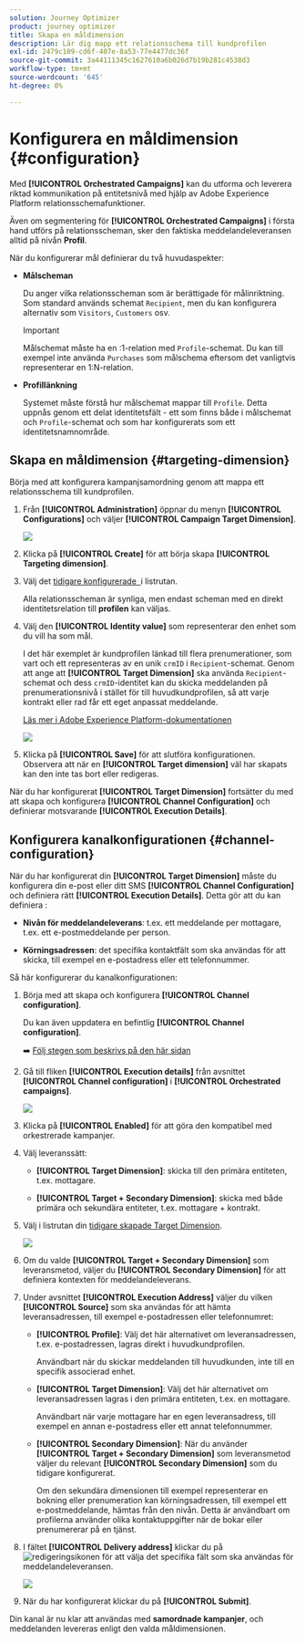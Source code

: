 ```yaml
---
solution: Journey Optimizer
product: journey optimizer
title: Skapa en måldimension
description: Lär dig mapp ett relationsschema till kundprofilen
exl-id: 2479c109-cd6f-407e-8a53-77e4477dc36f
source-git-commit: 3a44111345c1627610a6b026d7b19b281c4538d3
workflow-type: tm+mt
source-wordcount: '645'
ht-degree: 0%

---
```



# Konfigurera en måldimension {#configuration}

Med **[!UICONTROL Orchestrated Campaigns]** kan du utforma och leverera riktad kommunikation på entitetsnivå med hjälp av Adobe Experience Platform relationsschemafunktioner.

Även om segmentering för **[!UICONTROL Orchestrated Campaigns]** i första hand utförs på relationsscheman, sker den faktiska meddelandeleveransen alltid på nivån **Profil**.

När du konfigurerar mål definierar du två huvudaspekter:

* **Målscheman**

  Du anger vilka relationsscheman som är berättigade för målinriktning. Som standard används schemat `Recipient`, men du kan konfigurera alternativ som `Visitors`, `Customers` osv.

  >[!IMPORTANT]
  >
  > Målschemat måste ha en :1-relation med `Profile`-schemat. Du kan till exempel inte använda `Purchases` som målschema eftersom det vanligtvis representerar en 1:N-relation.

* **Profillänkning**

  Systemet måste förstå hur målschemat mappar till `Profile`. Detta uppnås genom ett delat identitetsfält - ett som finns både i målschemat och `Profile`-schemat och som har konfigurerats som ett identitetsnamnområde.

## Skapa en måldimension {#targeting-dimension}

Börja med att konfigurera kampanjsamordning genom att mappa ett relationsschema till kundprofilen.

1. Från **[!UICONTROL Administration]** öppnar du menyn **[!UICONTROL Configurations]** och väljer **[!UICONTROL Campaign Target Dimension]**.

   ![](assets/target-dimension-1.png)

1. Klicka på **[!UICONTROL Create]** för att börja skapa **[!UICONTROL Targeting dimension]**.

1. Välj det [tidigare konfigurerade &#x200B; ](gs-schemas.md) i listrutan.

   Alla relationsscheman är synliga, men endast scheman med en direkt identitetsrelation till **profilen** kan väljas.

1. Välj den **[!UICONTROL Identity value]** som representerar den enhet som du vill ha som mål.

   I det här exemplet är kundprofilen länkad till flera prenumerationer, som vart och ett representeras av en unik `crmID` i `Recipient`-schemat. Genom att ange att **[!UICONTROL Target Dimension]** ska använda `Recipient`-schemat och dess `crmID`-identitet kan du skicka meddelanden på prenumerationsnivå i stället för till huvudkundprofilen, så att varje kontrakt eller rad får ett eget anpassat meddelande.

   [Läs mer i Adobe Experience Platform-dokumentationen](https://experienceleague.adobe.com/en/docs/experience-platform/xdm/schema/composition#identity)

   ![](assets/target-dimension-2.png)

1. Klicka på **[!UICONTROL Save]** för att slutföra konfigurationen. Observera att när en **[!UICONTROL Target dimension]** väl har skapats kan den inte tas bort eller redigeras.

När du har konfigurerat **[!UICONTROL Target Dimension]** fortsätter du med att skapa och konfigurera **[!UICONTROL Channel Configuration]** och definierar motsvarande **[!UICONTROL Execution Details]**.

## Konfigurera kanalkonfigurationen {#channel-configuration}

När du har konfigurerat din **[!UICONTROL Target Dimension]** måste du konfigurera din e-post eller ditt SMS **[!UICONTROL Channel Configuration]** och definiera rätt **[!UICONTROL Execution Details]**. Detta gör att du kan definiera :

* **Nivån för meddelandeleverans**: t.ex. ett meddelande per mottagare, t.ex. ett e-postmeddelande per person.

* **Körningsadressen**: det specifika kontaktfält som ska användas för att skicka, till exempel en e-postadress eller ett telefonnummer.

Så här konfigurerar du kanalkonfigurationen:

1. Börja med att skapa och konfigurera **[!UICONTROL Channel configuration]**.

   Du kan även uppdatera en befintlig **[!UICONTROL Channel configuration]**.

   ➡️ [Följ stegen som beskrivs på den här sidan](../email/surface-personalization.md)

1. Gå till fliken **[!UICONTROL Execution details]** från avsnittet **[!UICONTROL Channel configuration]** i **[!UICONTROL Orchestrated campaigns]**.

   ![](assets/target-dimension-3.png)

1. Klicka på **[!UICONTROL Enabled]** för att göra den kompatibel med orkestrerade kampanjer.

1. Välj leveranssätt:

   * **[!UICONTROL Target Dimension]**: skicka till den primära entiteten, t.ex. mottagare.

   * **[!UICONTROL Target + Secondary Dimension]**: skicka med både primära och sekundära entiteter, t.ex. mottagare + kontrakt.

1. Välj i listrutan din [tidigare skapade Target Dimension](#targeting-dimension).

   ![](assets/target-dimension-4.png)

1. Om du valde **[!UICONTROL Target + Secondary Dimension]** som leveransmetod, väljer du **[!UICONTROL Secondary Dimension]** för att definiera kontexten för meddelandeleverans.

1. Under avsnittet **[!UICONTROL Execution Address]** väljer du vilken **[!UICONTROL Source]** som ska användas för att hämta leveransadressen, till exempel e-postadressen eller telefonnumret:

   * **[!UICONTROL Profile]**: Välj det här alternativet om leveransadressen, t.ex. e-postadressen, lagras direkt i huvudkundprofilen.

     Användbart när du skickar meddelanden till huvudkunden, inte till en specifik associerad enhet.

   * **[!UICONTROL Target Dimension]**: Välj det här alternativet om leveransadressen lagras i den primära entiteten, t.ex. en mottagare.

     Användbart när varje mottagare har en egen leveransadress, till exempel en annan e-postadress eller ett annat telefonnummer.

   * **[!UICONTROL Secondary Dimension]**: När du använder **[!UICONTROL Target + Secondary Dimension]** som leveransmetod väljer du relevant **[!UICONTROL Secondary Dimension]** som du tidigare konfigurerat.

     Om den sekundära dimensionen till exempel representerar en bokning eller prenumeration kan körningsadressen, till exempel ett e-postmeddelande, hämtas från den nivån. Detta är användbart om profilerna använder olika kontaktuppgifter när de bokar eller prenumererar på en tjänst.

1. I fältet **[!UICONTROL Delivery address]** klickar du på ![redigeringsikonen](assets/do-not-localize/edit.svg) för att välja det specifika fält som ska användas för meddelandeleveransen.

   ![](assets/target-dimension-4.png)

1. När du har konfigurerat klickar du på **[!UICONTROL Submit]**.

Din kanal är nu klar att användas med **samordnade kampanjer**, och meddelanden levereras enligt den valda måldimensionen.
